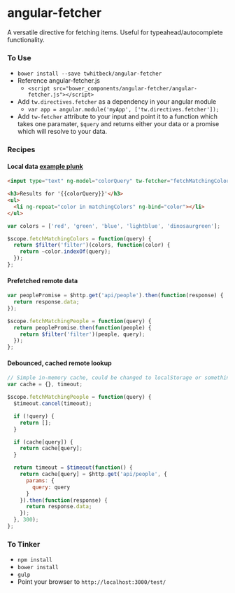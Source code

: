 angular-fetcher
===============

A versatile directive for fetching items. Useful for typeahead/autocomplete functionality.

### To Use
- `bower install --save twhitbeck/angular-fetcher`
- Reference angular-fetcher.js
    - `<script src="bower_components/angular-fetcher/angular-fetcher.js"></script>`
- Add `tw.directives.fetcher` as a dependency in your angular module
    - `var app = angular.module('myApp', ['tw.directives.fetcher']);`
- Add `tw-fetcher` attribute to your input and point it to a function which takes one paramater, `$query` and returns either your data or a promise which will resolve to your data.

### Recipes
#### Local data [example plunk](http://plnkr.co/edit/Tm5WSSJegaSBTJzVFLDz?p=preview)
```html
<input type="text" ng-model="colorQuery" tw-fetcher="fetchMatchingColors($query)" model="matchingColors">

<h3>Results for '{{colorQuery}}'</h3>
<ul>
  <li ng-repeat="color in matchingColors" ng-bind="color"></li>
</ul>
```

```js
var colors = ['red', 'green', 'blue', 'lightblue', 'dinosaurgreen'];

$scope.fetchMatchingColors = function(query) {
  return $filter('filter')(colors, function(color) {
    return ~color.indexOf(query);
  });
};
```

#### Prefetched remote data
```js
var peoplePromise = $http.get('api/people').then(function(response) {
  return response.data;
});

$scope.fetchMatchingPeople = function(query) {
  return peoplePromise.then(function(people) {
    return $filter('filter')(people, query);
  });
};
```

#### Debounced, cached remote lookup
```js
// Simple in-memory cache, could be changed to localStorage or something else more persistent
var cache = {}, timeout;

$scope.fetchMatchingPeople = function(query) {
  $timeout.cancel(timeout);

  if (!query) {
    return [];
  }

  if (cache[query]) {
    return cache[query];
  }

  return timeout = $timeout(function() {
    return cache[query] = $http.get('api/people', {
      params: {
        query: query
      }
    }).then(function(response) {
      return response.data;
    });
  }, 300);
};
```

### To Tinker
- `npm install`
- `bower install`
- `gulp`
- Point your browser to `http://localhost:3000/test/`
